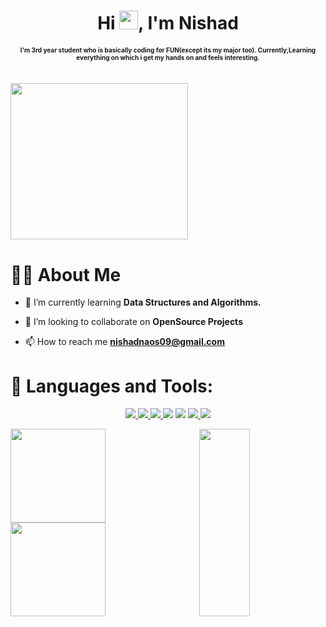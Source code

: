 <h1 align="center">Hi <img src="https://raw.githubusercontent.com/MartinHeinz/MartinHeinz/master/wave.gif" width="30px">, I'm Nishad</h1>

#### <div align="center"><font size="1">I'm 3rd year student who is basically coding for FUN(except its my major too). Currently,Learning everything on which i get my hands on and feels interesting.</font><br />

<br /><a href="#"><img align = "center" width="75%" height="250" src="https://thumbs.gfycat.com/UnequaledCreativeEyelashpitviper-size_restricted.gif" height="175px"/></a><br />

# 🙋‍♂️ About Me


- 🌱 I’m currently learning **Data Structures and Algorithms.**

- 👯 I’m looking to collaborate on **OpenSource Projects**

- 📫 How to reach me **nishadnaos09@gmail.com**

# 🚀 Languages and Tools:

<p align ="center"> 
    <a href="https://www.java.com" target="_blank"> <img src="https://img.icons8.com/color/48/000000/java-coffee-cup-logo.png"/> </a>
    <a href="https://developer.mozilla.org/en-US/docs/Web/JavaScript" target="_blank"> <img src="https://img.icons8.com/color/48/000000/javascript.png"/> </a>  
    <a href="https://www.python.org" target="_blank"> <img src="https://img.icons8.com/color/48/000000/python.png"/> </a>  
    <a href="https://icons8.com/icon/40669/c++"><img src="https://img.icons8.com/color/50/000000/c-plus-plus-logo.png"/></a> 
    <a href="https://icons8.com/icon/pCvIfmctRaY8/flutter"><img src="https://img.icons8.com/fluency/48/000000/flutter.png"/></a>  
    <a href="https://firebase.google.com/" target="_blank"> <img src="https://img.icons8.com/color/48/000000/firebase.png"/> </a> 
    <a href="https://git-scm.com/" target="_blank"> <img src="https://img.icons8.com/color/48/000000/git.png"/> </a><br />
    
</p>

<img align ="right" width="40%" src="https://thumbs.gfycat.com/WeeklyImperturbableHart-size_restricted.gif" height="300px">


<!-- [![React Badge](https://img.shields.io/badge/-React-61DBFB?style=for-the-badge&labelColor=black&logo=react&logoColor=61DBFB)](#)  [![Javascript Badge](https://img.shields.io/badge/-Javascript-F0DB4F?style=for-the-badge&labelColor=black&logo=javascript&logoColor=F0DB4F)](#) [![Typescript Badge](https://img.shields.io/badge/-Typescript-007acc?style=for-the-badge&labelColor=black&logo=typescript&logoColor=007acc)](#) [![Nodejs Badge](https://img.shields.io/badge/-Nodejs-3C873A?style=for-the-badge&labelColor=black&logo=node.js&logoColor=3C873A)](#) [![GraphQL Badge](https://img.shields.io/badge/-GraphQl-e535ab?style=for-the-badge&labelColor=black&logo=node.js&logoColor=e535ab)](#) -->


<p align ="left">
    <a> <img width ="55%" src="https://github-readme-streak-stats.herokuapp.com/?user=Nishad-007&theme=black-ice&hide_border=true&stroke=0000&background=060A0CD0" height="150px"/></a>
    <img width ="55%" src="https://github-readme-stats.vercel.app/api?username=Nishad-007&show_icons=true&count_private=true&theme=react&hide_border=true&bg_color=0D1117" height="150px"/>
    
</p>



<!--## Connect with me:
<p align="left">

<a href = "https://www.linkedin.com/in/subham-raoniar/"><img src="https://img.icons8.com/fluent/48/000000/linkedin.png"/></a>
<a href = "https://twitter.com/subhamraoniar"><img src="https://img.icons8.com/fluent/48/000000/twitter.png"/></a>
<a href = "https://www.instagram.com/subhamraoniar/"><img src="https://img.icons8.com/fluent/48/000000/instagram-new.png"/></a>
<a href = "https://www.youtube.com/channel/UC-NXT1lYAOPa3lrgWXqvuHA"><img src="https://img.icons8.com/color/48/000000/youtube-play.png"/></a>

</p>

## ❤ Views and Followers
<a href="https://github.com/Meghna-DAS/github-profile-views-counter">
    <img src="https://komarev.com/ghpvc/?username=Nishad-007">
</a>
    
